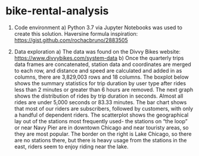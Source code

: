 # bike-rental-analysis
1.	Code environment
a)	Python 3.7 via Jupyter Notebooks was used to create this solution.
Haversine formula inspiration: https://gist.github.com/rochacbruno/2883505

2.	Data exploration
a)	The data was found on the Divvy Bikes website: https://www.divvybikes.com/system-data
b)	Once the quarterly trips data frames are concatenated, station data and coordinates are merged to each row, and distance and speed are calculated and added in as columns, there are 3,829,003 rows and 18 columns.  The boxplot below shows the summary statistics for  trip duration by user type after rides less than 2 minutes or greater than 6 hours are removed. The next graph shows the distribution of rides by trip duration in seconds. Almost all rides are under 5,000 seconds or 83.33 minutes. The bar chart shows that most of our riders are subscribers, followed by customers, with only a handful of dependent riders. The scatterplot shows the geographical lay out of the stations most frequently used- the stations on “the loop” or near Navy Pier are in downtown Chicago and near touristy areas, so they are most popular. The border on the right is Lake Chicago, so there are no stations there, but there is heavy usage from the stations in the east, riders seem to enjoy riding near the lake.
